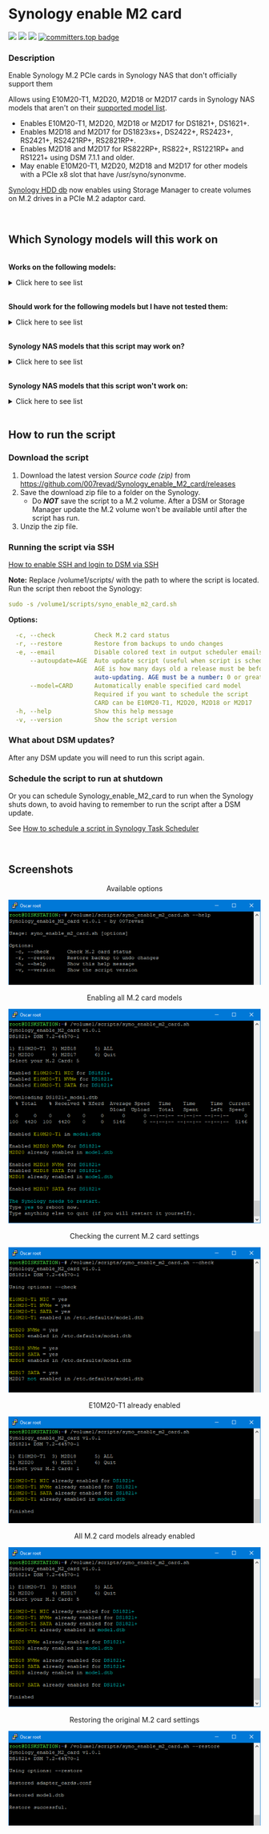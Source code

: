# Synology enable M2 card

<a href="https://github.com/007revad/Synology_enable_M2_card/releases"><img src="https://img.shields.io/github/release/007revad/Synology_enable_M2_card.svg"></a>
<a href="https://hits.seeyoufarm.com"><img src="https://hits.seeyoufarm.com/api/count/incr/badge.svg?url=https%3A%2F%2Fgithub.com%2F007revad%2FSynology_enable_M2_card&count_bg=%2379C83D&title_bg=%23555555&icon=&icon_color=%23E7E7E7&title=views&edge_flat=false"/></a>
[![](https://img.shields.io/static/v1?label=Sponsor&message=%E2%9D%A4&logo=GitHub&color=%23fe8e86)](https://github.com/sponsors/007revad)
[![committers.top badge](https://user-badge.committers.top/australia/007revad.svg)](https://user-badge.committers.top/australia/007revad)

### Description

Enable Synology M.2 PCIe cards in Synology NAS that don't officially support them

Allows using E10M20-T1, M2D20, M2D18 or M2D17 cards in Synology NAS models that aren't on their [supported model list](https://github.com/007revad/Synology_enable_M2_volume/wiki/Models-that-support-PCIe-M.2-cards).

  - Enables E10M20-T1, M2D20, M2D18 or M2D17 for DS1821+, DS1621+.
  - Enables M2D18 and M2D17 for DS1823xs+, DS2422+, RS2423+, RS2421+, RS2421RP+, RS2821RP+.
  - Enables M2D18 and M2D17 for RS822RP+, RS822+, RS1221RP+ and RS1221+ using DSM 7.1.1 and older.
  - May enable E10M20-T1, M2D20, M2D18 and M2D17 for other models with a PCIe x8 slot that have /usr/syno/synonvme.

[Synology HDD db](https://github.com/007revad/Synology_HDD_db) now enables using Storage Manager to create volumes on M.2 drives in a PCIe M.2 adaptor card.

<br>

## Which Synology models will this work on

</br>**Works on the following models:**

<details>
  <summary>Click here to see list</summary>

| Model | E10M20-T1 | M2D20 | M2D18 | M2D17 | Notes |
|-|-|-|-|-|-|
| DS1821+   | yes | yes | yes | yes | |
| DS1621+   | yes | yes | yes | yes | |
| DS1823xs+ | yes | yes | yes | yes | E10M20-T1	and M2D20 already enabled in DSM |
| DS2422+   | yes | yes | yes | yes | E10M20-T1	and M2D20 already enabled in DSM |
| | | | | |
| RS2423+   | yes | yes | yes | yes | E10M20-T1	and M2D20 already enabled in DSM |
| RS2423RP+ | yes | yes | yes | yes | E10M20-T1	and M2D20 already enabled in DSM |
| RS2421+   | yes | yes | yes | yes | E10M20-T1	and M2D20 already enabled in DSM |
| RS2421RP+ | yes | yes | yes | yes | E10M20-T1	and M2D20 already enabled in DSM |
| RS2821RP+ | yes | yes | yes | yes | E10M20-T1	and M2D20 already enabled in DSM |
| RS822+    | yes | yes | yes | yes | M2D18 already enabled in DSM 7.2 |
| RS822RP+  | yes | yes | yes | yes | M2D18 already enabled in DSM 7.2 |
| RS1221+   | yes | yes | yes | yes | M2D18 already enabled in DSM 7.2 |
| RS1221RP+ | yes | yes | yes | yes | M2D18 already enabled in DSM 7.2 |
| | | | | |
| **others** | maybe | maybe | maybe | maybe | See Other Models Notes |

**Other Models Notes** 
- The Synology must have a PCIe x8 slot
- DSM must include /usr/syno/bin/synonvme
- DSM must include /usr/lib/libsynonvme.so.1

</details>

</br>**Should work for the following models but I have not tested them:**

<details>
  <summary>Click here to see list</summary>

| Model | E10M20-T1 | M2D20 | M2D18 | M2D17 | Notes |
|-|-|-|-|-|-|
| FS2500    | yes | yes | yes | yes | |
| FS3410    | yes | yes | yes | yes | |
| FS6400    | yes | yes | yes | yes | |
| | | | | |
| HD6500    | yes | yes | yes | yes | |
| | | | | |
| SA4310    | yes | yes | yes | yes | E10M20-T1	and M2D20 already enabled in DSM |
| SA3610    | yes | yes | yes | yes | E10M20-T1	and M2D20 already enabled in DSM |
| SA6400    | yes | yes | yes | yes | E10M20-T1	and M2D20 already enabled in DSM |

</details>

</br>**Synology NAS models that this script may work on?**

<details>
  <summary>Click here to see list</summary>

| Model | E10M20-T1 | M2D20 | M2D18 | M2D17 | Notes |
|-|-|-|-|-|-|
| DS1621xs+ | ???  | ??? | ???  | ??? |  |

</details>

</br>**Synology NAS models that this script won't work on:**

<details>
  <summary>Click here to see list</summary>

| Model | E10M20-T1 | M2D20 | M2D18 | M2D17 | Notes |
|-|-|-|-|-|-|
| DS923+     | no  | no  | no  | no | PCIe x2 slot only fits the E10G22-T1-Mini |
| DS723+     | no  | no  | no  | no | PCIe x2 slot only fits the E10G22-T1-Mini |
| DS1522+    | no  | no  | no  | no | PCIe x2 slot only fits the E10G22-T1-Mini |
| RS422+     | no  | no  | no  | no | PCIe x2 slot only fits the E10G22-T1-Mini |
| | | | | |
| DS1817+    | no  | no  | no  | no | Does not have /usr/syno/bin/synonvme |
| DS1517+    | no  | no  | no  | no | Does not have /usr/syno/bin/synonvme |
| | | | | |
| RS1219+    | no  | no  | no  | no | Does not have /usr/syno/bin/synonvme |
| RS818+     | no  | no  | no  | no | Does not have /usr/syno/bin/synonvme |
| RS818RP+   | no  | no  | no  | no | Does not have /usr/syno/bin/synonvme |
| RS3617xs   | no  | no  | no  | no | Does not have /usr/syno/bin/synonvme |
| RS18016xs+ | no  | no  | no  | no | Does not have /usr/syno/bin/synonvme |
| | | | | |
| FS3017     | no  | no  | no  | no | Does not have /usr/syno/bin/synonvme |

</details>

<br>

## How to run the script

### Download the script

1. Download the latest version _Source code (zip)_ from https://github.com/007revad/Synology_enable_M2_card/releases
2. Save the download zip file to a folder on the Synology.
    - Do ***NOT*** save the script to a M.2 volume. After a DSM or Storage Manager update the M.2 volume won't be available until after the script has run.
3. Unzip the zip file.

### Running the script via SSH

[How to enable SSH and login to DSM via SSH](https://kb.synology.com/en-global/DSM/tutorial/How_to_login_to_DSM_with_root_permission_via_SSH_Telnet)

**Note:** Replace /volume1/scripts/ with the path to where the script is located.
Run the script then reboot the Synology:
```YAML
sudo -s /volume1/scripts/syno_enable_m2_card.sh
```

**Options:**
```YAML
  -c, --check           Check M.2 card status
  -r, --restore         Restore from backups to undo changes
  -e, --email           Disable colored text in output scheduler emails.
      --autoupdate=AGE  Auto update script (useful when script is scheduled)
                        AGE is how many days old a release must be before
                        auto-updating. AGE must be a number: 0 or greater
      --model=CARD      Automatically enable specified card model
                        Required if you want to schedule the script
                        CARD can be E10M20-T1, M2D20, M2D18 or M2D17
  -h, --help            Show this help message
  -v, --version         Show the script version
```

### What about DSM updates?

After any DSM update you will need to run this script again. 

### Schedule the script to run at shutdown

Or you can schedule Synology_enable_M2_card to run when the Synology shuts down, to avoid having to remember to run the script after a DSM update.

See <a href=how_to_schedule.md/>How to schedule a script in Synology Task Scheduler</a>

</br>

## Screenshots

<p align="center">Available options</p>
<p align="center"><img src="/images/help.png"></p>

<p align="center">Enabling all M.2 card models</p>
<p align="center"><img src="/images/edited.png"></p>

<p align="center">Checking the current M.2 card settings</p>
<p align="center"><img src="/images/check.png"></p>

<p align="center">E10M20-T1 already enabled</p>
<p align="center"><img src="/images/e10m20.png"></p>

<p align="center">All M.2 card models already enabled</p>
<p align="center"><img src="/images/all.png"></p>

<p align="center">Restoring the original M.2 card settings</p>
<p align="center"><img src="/images/restore.png"></p>
